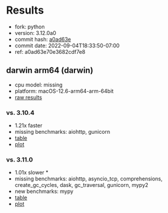 # Results

- fork: python
- version: 3.12.0a0
- commit hash: [a0ad63e](https://github.com/python/cpython/commit/a0ad63e)
- commit date: 2022-09-04T18:33:50-07:00
- ref: a0ad63e70e3682cdf7e8

## darwin arm64 (darwin)

- cpu model: missing
- platform: macOS-12.6-arm64-arm-64bit
- [raw results](bm-20220904-darwin-arm64-python-a0ad63e70e3682cdf7e8-3.12.0a0-a0ad63e.json)

### vs. 3.10.4

- 1.21x faster
- missing benchmarks: aiohttp, gunicorn
- [table](bm-20220904-darwin-arm64-python-a0ad63e70e3682cdf7e8-3.12.0a0-a0ad63e-vs-3.10.4.md)
- [plot](bm-20220904-darwin-arm64-python-a0ad63e70e3682cdf7e8-3.12.0a0-a0ad63e-vs-3.10.4.png)

### vs. 3.11.0

- 1.01x slower \*
- missing benchmarks: aiohttp, asyncio_tcp, comprehensions, create_gc_cycles, dask, gc_traversal, gunicorn, mypy2
- new benchmarks: mypy
- [table](bm-20220904-darwin-arm64-python-a0ad63e70e3682cdf7e8-3.12.0a0-a0ad63e-vs-3.11.0.md)
- [plot](bm-20220904-darwin-arm64-python-a0ad63e70e3682cdf7e8-3.12.0a0-a0ad63e-vs-3.11.0.png)

